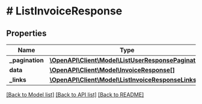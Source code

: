 # # ListInvoiceResponse

## Properties

Name | Type | Description | Notes
------------ | ------------- | ------------- | -------------
**_pagination** | [**\OpenAPI\Client\Model\ListUserResponsePagination**](ListUserResponsePagination.md) |  |
**data** | [**\OpenAPI\Client\Model\InvoiceResponse[]**](InvoiceResponse.md) |  |
**_links** | [**\OpenAPI\Client\Model\ListInvoiceResponseLinks**](ListInvoiceResponseLinks.md) |  |

[[Back to Model list]](../../README.md#models) [[Back to API list]](../../README.md#endpoints) [[Back to README]](../../README.md)
